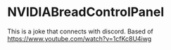 # NVIDIABreadControlPanel
This is a joke that connects with discord.
Based of https://www.youtube.com/watch?v=1cfKc8U4iwg
